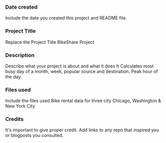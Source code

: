 ### Date created
Include the date you created this project and README file.

### Project Title 
Replace the Project Title BikeShare Project

### Description
Describe what your project is about and what it does
It Calculates most busy day of a month, week, popular source and destination.
Peak hour of the day.

### Files used
Include the files used Bike rental data for three city Chicago, Washington & New York City

### Credits
It's important to give proper credit. Add links to any repo that inspired you or blogposts you consulted.

